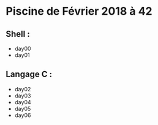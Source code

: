 # Piscine de Février 2018 à 42
## Shell :
- day00
- day01

## Langage C :
- day02
- day03
- day04
- day05
- day06
